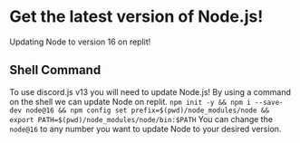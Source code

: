 # Get the latest version of Node.js!
Updating Node to version 16 on replit!

## Shell Command
To use discord.js v13 you will need to update Node.js! By using a command on the shell we can update Node on replit.
`npm init -y && npm i --save-dev node@16 && npm config set prefix=$(pwd)/node_modules/node && export PATH=$(pwd)/node_modules/node/bin:$PATH`
You can change the `node@16` to any number you want to update Node to your desired version.
